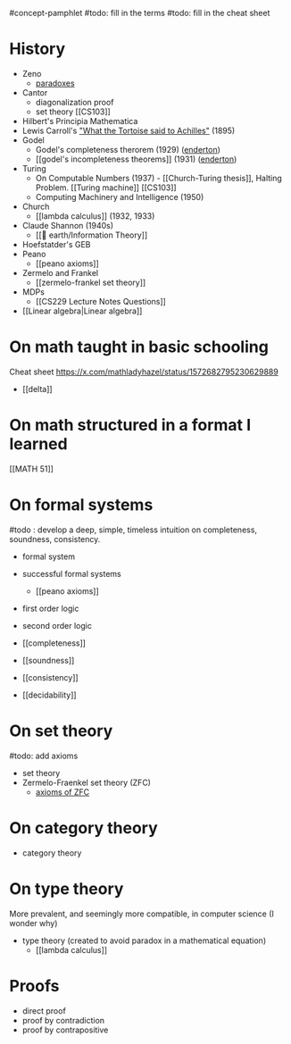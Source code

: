 #concept-pamphlet 
#todo: fill in the terms
#todo: fill in the cheat sheet

# History
- Zeno
	- [paradoxes](https://en.wikipedia.org/wiki/Zeno%27s_paradoxes)
- Cantor
	- diagonalization proof 
	- set theory [[CS103]]
- Hilbert's Principia Mathematica
- Lewis Carroll's ["What the Tortoise said to Achilles"](https://web.mat.upc.edu/rafael.cubarsi/intro/What%20the%20Tortoise%20Said%20to%20Achilles.pdf) (1895)
- Godel
	- Godel's completeness therorem (1929)  ([enderton](https://builds.openlogicproject.org/courses/enderton/open-logic-enderton.pdf))
	- [[godel's incompleteness theorems]] (1931)  ([enderton](https://builds.openlogicproject.org/courses/enderton/open-logic-enderton.pdf))
- Turing
	- On Computable Numbers (1937) - [[Church-Turing thesis]], Halting Problem. [[Turing machine]] [[CS103]]
	- Computing Machinery and Intelligence (1950)
- Church
	- [[lambda calculus]] (1932, 1933)
- Claude Shannon (1940s)
	- [[🏡 earth/Information Theory]]
- Hoefstatder's GEB
- Peano
	- [[peano axioms]]
- Zermelo and Frankel
	- [[zermelo-frankel set theory]]
- MDPs
	- [[CS229 Lecture Notes Questions]] 
- [[Linear algebra|Linear algebra]]

# On math taught in basic schooling

Cheat sheet https://x.com/mathladyhazel/status/1572682795230629889

- [[delta]]

# On math structured in a format I learned

[[MATH 51]]

# On formal systems
#todo : develop a deep, simple, timeless intuition on completeness, soundness, consistency.

- formal system
- successful formal systems
	- [[peano axioms]]
- first order logic
- second order logic


- [[completeness]]
- [[soundness]]
- [[consistency]]

- [[decidability]]


# On set theory
#todo: add axioms


- set theory
- Zermelo-Fraenkel set theory (ZFC)
	- [axioms of ZFC ](https://plato.stanford.edu/entries/set-theory/index.html#AxiZFC:~:text=Extensionality%3A%20If%20two,belongs%20to%20it.)

# On category theory

- category theory

# On type theory

More prevalent, and seemingly more compatible, in computer science (I wonder why)
- type theory (created to avoid paradox in a mathematical equation)
	- [[lambda calculus]]

# Proofs
- direct proof
- proof by contradiction
- proof by contrapositive
